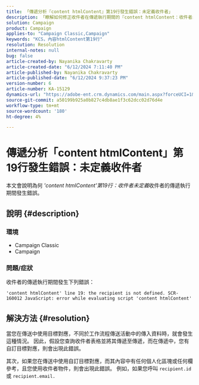 ```yaml
---
title: 「傳遞分析『content htmlContent』第19行發生錯誤：未定義收件者」
description: 「瞭解如何修正收件者在傳遞執行期間的『content htmlContent：收件者未定義』錯誤。」
solution: Campaign
product: Campaign
applies-to: "Campaign Classic,Campaign"
keywords: "KCS，內容htmlContent第19行"
resolution: Resolution
internal-notes: null
bug: false
article-created-by: Nayanika Chakravarty
article-created-date: "6/12/2024 7:11:40 PM"
article-published-by: Nayanika Chakravarty
article-published-date: "6/12/2024 9:37:23 PM"
version-number: 6
article-number: KA-15129
dynamics-url: "https://adobe-ent.crm.dynamics.com/main.aspx?forceUCI=1&pagetype=entityrecord&etn=knowledgearticle&id=103a9c92-ef28-ef11-840a-000d3a3764e0"
source-git-commit: a50199b925a0b827c4db8ae1f3c62dcc02d76d4e
workflow-type: tm+mt
source-wordcount: '180'
ht-degree: 4%

---
```


# 傳遞分析「content htmlContent」第19行發生錯誤：未定義收件者


本文會說明為何 *&#39;content htmlContent&#39;第19行：收件者未定義*&#x200B;收件者的傳遞執行期間發生錯誤。

## 說明 {#description}


### 環境

- Campaign Classic
- Campaign


### <b>問題/症狀</b>

收件者的傳遞執行期間發生下列錯誤：

`'content htmlContent' line 19: the recipient is not defined. SCR-160012 JavaScript: error while evaluating script 'content htmlContent'`


## 解決方法 {#resolution}


當您在傳送中使用目標對應，不同於工作流程傳送活動中的傳入資料時，就會發生這種情況。 因此，假設您查詢收件者表格並將其傳遞至傳遞，而在傳遞中，您有自訂目標對應，則會出現此錯誤。

其次，如果您在傳送中使用自訂目標對應，而其內容中有任何個人化區塊或任何欄參考，且您使用收件者物件，則會出現此錯誤。 例如，如果您呼叫 `recipient.id` 或 `recipient.email.`
